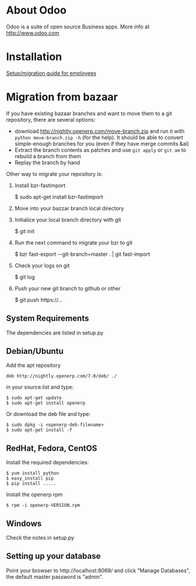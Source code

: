 About Odoo
==========

Odoo is a suite of open source Business apps. More info at http://www.odoo.com

Installation
============

[Setup/migration guide for employees](https://github.com/odoo/odoo/blob/master/doc/git.rst)


Migration from bazaar
=====================

If you have existing bazaar branches and want to move them to a git repository,
there are several options:

* download http://nightly.openerp.com/move-branch.zip and run it with
  `python move-branch.zip -h` (for the help). It should be able to convert
  simple-enough branches for you (even if they have merge commits &al)
* Extract the branch contents as patches and use `git apply` or `git am` to
  rebuild a branch from them
* Replay the branch by hand

Other way to migrate your repository is:

1) Install bzr-fastimport

    $ sudo apt-get install bzr-fastimport

2) Move into your bazzar branch local directory

3) Initialice your local branch directory with git

    $ git init

4) Run the next command to migrate your bzr to git

    $ bzr fast-export --git-branch=master . | git fast-import

5) Check your logs on git

    $ git log

6) Push your new git branch to github or other

    $ git push https://...

System Requirements
-------------------

The dependencies are listed in setup.py


Debian/Ubuntu
-------------

Add the apt repository

    deb http://nightly.openerp.com/7.0/deb/ ./

in your source.list and type:

    $ sudo apt-get update
    $ sudo apt-get install openerp

Or download the deb file and type:

    $ sudo dpkg -i <openerp-deb-filename>
    $ sudo apt-get install -f

RedHat, Fedora, CentOS
----------------------

Install the required dependencies:

    $ yum install python
    $ easy_install pip
    $ pip install .....

Install the openerp rpm

    $ rpm -i openerp-VERSION.rpm

Windows
-------

Check the notes in setup.py


Setting up your database
------------------------

Point your browser to http://localhost:8069/ and click "Manage Databases", the
default master password is "admin".

